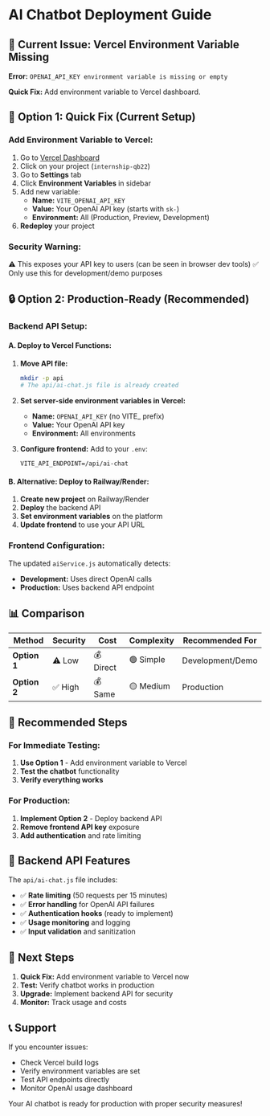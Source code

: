 # AI Chatbot Deployment Guide

## 🚨 Current Issue: Vercel Environment Variable Missing

**Error:** `OPENAI_API_KEY environment variable is missing or empty`

**Quick Fix:** Add environment variable to Vercel dashboard.

## 🚀 Option 1: Quick Fix (Current Setup)

### Add Environment Variable to Vercel:
1. Go to [Vercel Dashboard](https://vercel.com/dashboard)
2. Click on your project (`internship-qb22`)
3. Go to **Settings** tab
4. Click **Environment Variables** in sidebar
5. Add new variable:
   - **Name:** `VITE_OPENAI_API_KEY`
   - **Value:** Your OpenAI API key (starts with `sk-`)
   - **Environment:** All (Production, Preview, Development)
6. **Redeploy** your project

### Security Warning:
⚠️ This exposes your API key to users (can be seen in browser dev tools)
✅ Only use this for development/demo purposes

## 🔒 Option 2: Production-Ready (Recommended)

### Backend API Setup:

#### A. Deploy to Vercel Functions:
1. **Move API file:**
   ```bash
   mkdir -p api
   # The api/ai-chat.js file is already created
   ```

2. **Set server-side environment variables in Vercel:**
   - **Name:** `OPENAI_API_KEY` (no VITE_ prefix)
   - **Value:** Your OpenAI API key
   - **Environment:** All environments

3. **Configure frontend:** Add to your `.env`:
   ```
   VITE_API_ENDPOINT=/api/ai-chat
   ```

#### B. Alternative: Deploy to Railway/Render:
1. **Create new project** on Railway/Render
2. **Deploy** the backend API
3. **Set environment variables** on the platform
4. **Update frontend** to use your API URL

### Frontend Configuration:
The updated `aiService.js` automatically detects:
- **Development:** Uses direct OpenAI calls
- **Production:** Uses backend API endpoint

## 📊 Comparison

| Method | Security | Cost | Complexity | Recommended For |
|--------|----------|------|------------|-----------------|
| **Option 1** | ⚠️ Low | 💰 Direct | 🟢 Simple | Development/Demo |
| **Option 2** | ✅ High | 💰 Same | 🟡 Medium | Production |

## 🎯 Recommended Steps

### For Immediate Testing:
1. **Use Option 1** - Add environment variable to Vercel
2. **Test the chatbot** functionality
3. **Verify everything works**

### For Production:
1. **Implement Option 2** - Deploy backend API
2. **Remove frontend API key** exposure
3. **Add authentication** and rate limiting

## 🔧 Backend API Features

The `api/ai-chat.js` file includes:
- ✅ **Rate limiting** (50 requests per 15 minutes)
- ✅ **Error handling** for OpenAI API failures
- ✅ **Authentication hooks** (ready to implement)
- ✅ **Usage monitoring** and logging
- ✅ **Input validation** and sanitization

## 🚀 Next Steps

1. **Quick Fix:** Add environment variable to Vercel now
2. **Test:** Verify chatbot works in production
3. **Upgrade:** Implement backend API for security
4. **Monitor:** Track usage and costs

## 📞 Support

If you encounter issues:
- Check Vercel build logs
- Verify environment variables are set
- Test API endpoints directly
- Monitor OpenAI usage dashboard

Your AI chatbot is ready for production with proper security measures! 
